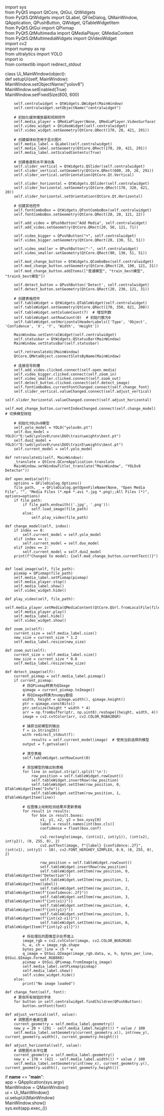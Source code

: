 import sys  
from PyQt5 import QtCore, QtGui, QtWidgets  
from PyQt5.QtWidgets import QLabel, QFileDialog, QMainWindow, QApplication, QPushButton, QWidget, QTableWidgetItem  
from PyQt5.QtGui import QPixmap  
from PyQt5.QtMultimedia import QMediaPlayer, QMediaContent  
from PyQt5.QtMultimediaWidgets import QVideoWidget  
import cv2  
import numpy as np  
from ultralytics import YOLO  
import io  
from contextlib import redirect_stdout  
  
class Ui_MainWindow(object):  
    def setupUi(self, MainWindow):  
        MainWindow.setObjectName("yolov8")  
        MainWindow.setEnabled(True)  
        MainWindow.setFixedSize(800, 600)  
  
        self.centralwidget = QtWidgets.QWidget(MainWindow)  
        self.centralwidget.setObjectName("centralwidget")  
  
        # 初始化媒体播放器和视频控件  
        self.media_player = QMediaPlayer(None, QMediaPlayer.VideoSurface)  
        self.video_widget = QVideoWidget(self.centralwidget)  
        self.video_widget.setGeometry(QtCore.QRect(170, 20, 421, 291))  
  
        # 创建媒体标签用于显示图片  
        self.media_label = QLabel(self.centralwidget)  
        self.media_label.setGeometry(QtCore.QRect(170, 20, 421, 291))  
        self.media_label.setScaledContents(True)  
  
        # 创建垂直和水平滑动条  
        self.slider_vertical = QtWidgets.QSlider(self.centralwidget)  
        self.slider_vertical.setGeometry(QtCore.QRect(600, 20, 20, 291))  
        self.slider_vertical.setOrientation(QtCore.Qt.Vertical)  
  
        self.slider_horizontal = QtWidgets.QSlider(self.centralwidget)  
        self.slider_horizontal.setGeometry(QtCore.QRect(170, 320, 421, 20))  
        self.slider_horizontal.setOrientation(QtCore.Qt.Horizontal)  
  
        # 创建其他控件  
        self.fontComboBox = QtWidgets.QFontComboBox(self.centralwidget)  
        self.fontComboBox.setGeometry(QtCore.QRect(20, 20, 121, 22))  
  
        self.add_video = QPushButton("Add Media", self.centralwidget)  
        self.add_video.setGeometry(QtCore.QRect(20, 50, 121, 71))  
  
        self.video_bigger = QPushButton("+", self.centralwidget)  
        self.video_bigger.setGeometry(QtCore.QRect(20, 130, 51, 51))  
  
        self.video_smaller = QPushButton("-", self.centralwidget)  
        self.video_smaller.setGeometry(QtCore.QRect(90, 130, 51, 51))  
  
        self.mod_change_button = QtWidgets.QComboBox(self.centralwidget)  
        self.mod_change_button.setGeometry(QtCore.QRect(20, 190, 121, 31))  
        self.mod_change_button.addItems(["普通模型", "train_best模型", "train5_best模型"])  
  
        self.detect_button = QPushButton('Detect', self.centralwidget)  
        self.detect_button.setGeometry(QtCore.QRect(20, 230, 121, 31))  
  
        # 创建表格控件  
        self.tableWidget = QtWidgets.QTableWidget(self.centralwidget)  
        self.tableWidget.setGeometry(QtCore.QRect(170, 350, 621, 200))  
        self.tableWidget.setColumnCount(7)  # 增加列数  
        self.tableWidget.setRowCount(0)  # 初始行数为0  
        self.tableWidget.setHorizontalHeaderLabels(['Type', 'Object', 'Confidence', 'X', 'Y', 'Width', 'Height'])  
  
        MainWindow.setCentralWidget(self.centralwidget)  
        self.statusbar = QtWidgets.QStatusBar(MainWindow)  
        MainWindow.setStatusBar(self.statusbar)  
  
        self.retranslateUi(MainWindow)  
        QtCore.QMetaObject.connectSlotsByName(MainWindow)  
  
        # 连接信号和槽  
        self.add_video.clicked.connect(self.open_media)  
        self.video_bigger.clicked.connect(self.zoom_in)  
        self.video_smaller.clicked.connect(self.zoom_out)  
        self.detect_button.clicked.connect(self.detect_image)  
        self.fontComboBox.currentFontChanged.connect(self.change_font)  
        self.slider_vertical.valueChanged.connect(self.adjust_vertical)  
        self.slider_horizontal.valueChanged.connect(self.adjust_horizontal)  
        self.mod_change_button.currentIndexChanged.connect(self.change_model)   # 切换模型按钮  
  
        # 初始化YOLOv8模型  
        self.yolo_model = YOLO("yolov8n.pt")  
        self.duo_model = YOLO(r"E:\wdc\yolov8\runs\DUO\train\weights\best.pt")  
        self.duo2_model = YOLO(r"E:\wdc\yolov8\runs\DUO\train5\weights\best.pt")  
        self.current_model = self.yolo_model  
  
    def retranslateUi(self, MainWindow):  
        _translate = QtCore.QCoreApplication.translate  
        MainWindow.setWindowTitle(_translate("MainWindow", "YOLOv8 Detector"))  
  
    def open_media(self):  
        options = QFileDialog.Options()  
        file_path, _ = QFileDialog.getOpenFileName(None, "Open Media File", "", "Media Files (*.mp4 *.avi *.jpg *.png);;All Files (*)", options=options)  
        if file_path:  
            if file_path.endswith(('.jpg', '.png')):  
                self.load_image(file_path)  
            else:  
                self.play_video(file_path)  
  
    def change_model(self, index):  
        if index == 0:  
            self.current_model = self.yolo_model  
        elif index == 1:  
            self.current_model = self.duo_model  
        elif index == 2:  
            self.current_model = self.duo2_model  
        print(f"Changed to model: {self.mod_change_button.currentText()}")  
  
  
    def load_image(self, file_path):  
        pixmap = QPixmap(file_path)  
        self.media_label.setPixmap(pixmap)  
        self.media_player.stop()  
        self.media_label.show()  
        self.video_widget.hide()  
  
    def play_video(self, file_path):  
        self.media_player.setMedia(QMediaContent(QtCore.QUrl.fromLocalFile(file_path)))  
        self.media_player.play()  
        self.media_label.hide()  
        self.video_widget.show()  
  
    def zoom_in(self):  
        current_size = self.media_label.size()  
        new_size = current_size * 1.2  
        self.media_label.resize(new_size)  
  
    def zoom_out(self):  
        current_size = self.media_label.size()  
        new_size = current_size * 0.8  
        self.media_label.resize(new_size)  
  
    def detect_image(self):  
        current_pixmap = self.media_label.pixmap()  
        if current_pixmap:  
            # 将QPixmap转换为QImage  
            qimage = current_pixmap.toImage()  
            # 将QImage转换为numpy数组  
            width, height = qimage.width(), qimage.height()  
            ptr = qimage.constBits()  
            ptr.setsize(height * width * 4)  
            arr = np.frombuffer(ptr, np.uint8).reshape((height, width, 4))  
            image = cv2.cvtColor(arr, cv2.COLOR_RGBA2BGR)  
  
            # 捕获当前模型的输出  
            f = io.StringIO()  
            with redirect_stdout(f):  
                results = self.current_model(image)  # 使用当前选择的模型  
            output = f.getvalue()  
  
            # 清空表格  
            self.tableWidget.setRowCount(0)  
  
            # 添加模型的输出到表格  
            for line in output.strip().split('\n'):  
                row_position = self.tableWidget.rowCount()  
                self.tableWidget.insertRow(row_position)  
                self.tableWidget.setItem(row_position, 0, QTableWidgetItem("Info"))  
                self.tableWidget.setItem(row_position, 1, QTableWidgetItem(line))  
  
            # 在图像上绘制检测结果并更新表格  
            for result in results:  
                for box in result.boxes:  
                    x1, y1, x2, y2 = box.xyxy[0]  
                    label = result.names[int(box.cls)]  
                    confidence = float(box.conf)  
  
                    cv2.rectangle(image, (int(x1), int(y1)), (int(x2), int(y2)), (0, 255, 0), 2)  
                    cv2.putText(image, f"{label} {confidence:.2f}", (int(x1), int(y1) - 10), cv2.FONT_HERSHEY_SIMPLEX, 0.9, (0, 255, 0), 2)  
  
                    row_position = self.tableWidget.rowCount()  
                    self.tableWidget.insertRow(row_position)  
                    self.tableWidget.setItem(row_position, 0, QTableWidgetItem("Detection"))  
                    self.tableWidget.setItem(row_position, 1, QTableWidgetItem(label))  
                    self.tableWidget.setItem(row_position, 2, QTableWidgetItem(f"{confidence:.2f}"))  
                    self.tableWidget.setItem(row_position, 3, QTableWidgetItem(f"{int(x1)}"))  
                    self.tableWidget.setItem(row_position, 4, QTableWidgetItem(f"{int(y1)}"))  
                    self.tableWidget.setItem(row_position, 5, QTableWidgetItem(f"{int(x2-x1)}"))  
                    self.tableWidget.setItem(row_position, 6, QTableWidgetItem(f"{int(y2-y1)}"))  
  
            # 将处理后的图像显示在界面上  
            image_rgb = cv2.cvtColor(image, cv2.COLOR_BGR2RGB)  
            h, w, ch = image_rgb.shape  
            bytes_per_line = ch * w  
            q_image = QtGui.QImage(image_rgb.data, w, h, bytes_per_line, QtGui.QImage.Format_RGB888)  
            pixmap = QtGui.QPixmap.fromImage(q_image)  
            self.media_label.setPixmap(pixmap)  
            self.media_label.show()  
            self.video_widget.hide()  
        else:  
            print("No image loaded")  
  
    def change_font(self, font):  
        # 更改所有按钮的字体  
        for button in self.centralwidget.findChildren(QPushButton):  
            button.setFont(font)  
  
    def adjust_vertical(self, value):  
        # 调整图片垂直位置  
        current_geometry = self.media_label.geometry()  
        new_y = 20 + (291 - self.media_label.height()) * value / 100  
        self.media_label.setGeometry(current_geometry.x(), int(new_y), current_geometry.width(), current_geometry.height())  
  
    def adjust_horizontal(self, value):  
        # 调整图片水平位置  
        current_geometry = self.media_label.geometry()  
        new_x = 170 + (421 - self.media_label.width()) * value / 100  
        self.media_label.setGeometry(int(new_x), current_geometry.y(), current_geometry.width(), current_geometry.height())  
  
if __name__ == "__main__":  
    app = QApplication(sys.argv)  
    MainWindow = QMainWindow()  
    ui = Ui_MainWindow()  
    ui.setupUi(MainWindow)  
    MainWindow.show()  
    sys.exit(app.exec_())
<!--stackedit_data:
eyJoaXN0b3J5IjpbLTE5NTcwNjkxMTNdfQ==
-->